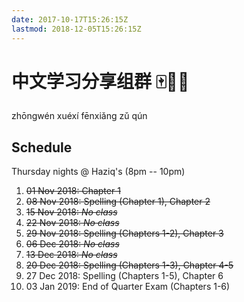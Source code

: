 ```yaml
---
date: 2017-10-17T15:26:15Z
lastmod: 2018-12-05T15:26:15Z
---
```


# 中文学习分享组群 🀄📒🤓

zhōngwén xuéxí fēnxiǎng zǔ qún

## Schedule

Thursday nights @ Haziq's (8pm -- 10pm)

1. ~~01 Nov 2018: Chapter 1~~
2. ~~08 Nov 2018: Spelling (Chapter 1), Chapter 2~~
3. ~~15 Nov 2018: *No class*~~
4. ~~22 Nov 2018: *No class*~~
5. ~~29 Nov 2018: Spelling (Chapters 1-2), Chapter 3~~
6. ~~06 Dec 2018: *No class*~~
7. ~~13 Dec 2018: *No class*~~
8. ~~20 Dec 2018: Spelling (Chapters 1-3), Chapter 4-5~~
9. 27 Dec 2018: Spelling (Chapters 1-5), Chapter 6
10. 03 Jan 2019: End of Quarter Exam (Chapters 1-6)